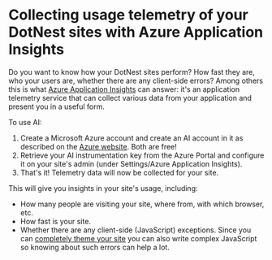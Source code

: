# Collecting usage telemetry of your DotNest sites with Azure Application Insights



Do you want to know how your DotNest sites perform? How fast they are, who your users are, whether there are any client-side errors? Among others this is what [Azure Application Insights](http://azure.microsoft.com/en-us/documentation/articles/app-insights-start-monitoring-app-health-usage/) can answer: it's an application telemetry service that can collect various data from your application and present you in a useful form.

To use AI:

1.  Create a Microsoft Azure account and create an AI account in it as described on the [Azure website](http://azure.microsoft.com/en-us/documentation/articles/app-insights-get-started/). Both are free!
2.  Retrieve your AI instrumentation key from the Azure Portal and configure it on your site's admin (under Settings/Azure Application Insights).
3.  That's it! Telemetry data will now be collected for your site.

This will give you insights in your site's usage, including:

- How many people are visiting your site, where from, with which browser, etc.
- How fast is your site.
- Whether there are any client-side (JavaScript) exceptions. Since you can [completely theme your site](theming/) you can also write complex JavaScript so knowing about such errors can help a lot.